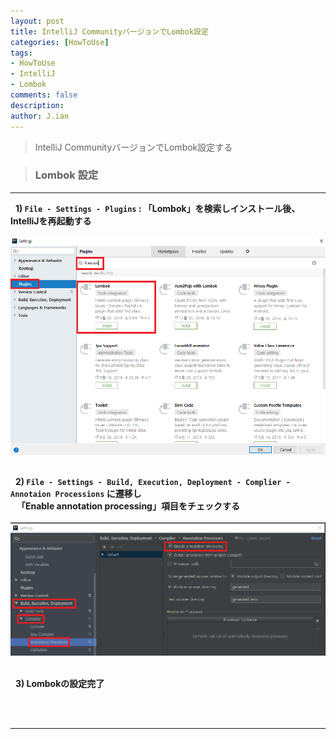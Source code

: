 ```yaml
---
layout: post
title: IntelliJ CommunityバージョンでLombok設定
categories: [HowToUse]
tags: 
- HowToUse
- IntelliJ
- Lombok
comments: false
description:
author: J.ian
---
```

<input type="hidden" id="categoryName" value="HowToUse" />

> IntelliJ CommunityバージョンでLombok設定する

> ### Lombok 設定     

___

&nbsp; 
<b> 1) **`File - Settings - Plugins`** : 「Lombok」を検索しインストール後、IntelliJを再起動する </b>     
<br />
![lombok install](/resources/images/HowToUse/IntelliJ/lombok001.PNG "lombok install")
<br /><br />


&nbsp; 
<b> 2) **`File - Settings - Build, Execution, Deployment - Complier - Annotaion Processions`** に遷移し     
&nbsp;&nbsp; 
「Enable annotation processing」項目をチェックする </b>     
<br />
![lombok install](/resources/images/HowToUse/IntelliJ/lombok002.PNG "lombok install")
<br /><br />


&nbsp; 
<b> 3) Lombokの設定完了 </b>     

<br /><br />

___